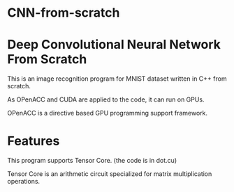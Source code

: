 # CNN-from-scratch


# Deep Convolutional Neural Network From Scratch

This is an image recognition program for MNIST dataset written in C++ from scratch.

As OPenACC and CUDA are applied to the code, it can run on GPUs.

OPenACC is a directive based GPU programming support framework.

 
# Features

This program supports Tensor Core. (the code is in dot.cu)

Tensor Core is an arithmetic circuit specialized for matrix multiplication operations. 

